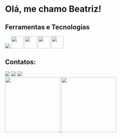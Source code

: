 # Olá, me chamo Beatriz! 

## Ferramentas e Tecnologias

 <img src="https://cdn.jsdelivr.net/gh/devicons/devicon@latest/icons/html5/html5-original-wordmark.svg" src="https://cdn.jsdelivr.net/gh/devicons/devicon@latest/icons/css3/css3-original-wordmark.svg" src="https://cdn.jsdelivr.net/gh/devicons/devicon@latest/icons/mysql/mysql-original-wordmark.svg" src="https://cdn.jsdelivr.net/gh/devicons/devicon@latest/icons/figma/figma-original.svg"/>
 
 <img src="https://cdn.jsdelivr.net/gh/devicons/devicon@latest/icons/git/git-original-wordmark.svg" width="40" height="40"  align-items="50"/>
 <img src="https://cdn.jsdelivr.net/gh/devicons/devicon@latest/icons/javascript/javascript-original.svg" width="40" height="40"  align-items="50"/>
 <img src="https://cdn.jsdelivr.net/gh/devicons/devicon@latest/icons/kotlin/kotlin-original-wordmark.svg" width="40" height="40"  align-items="50"/>
 <img src="https://cdn.jsdelivr.net/gh/devicons/devicon@latest/icons/python/python-original-wordmark.svg" width="40" height="40"  align-items="50"/>
          
## Contatos:

<div>
<a href="https://instagram.com/seu-usuário-instagram-aqui" target="_blank"><img loading="lazy" src="https://img.shields.io/badge/-Instagram-%23E4405F?style=for-the-badge&logo=instagram&logoColor=white" target="_blank"></a>
<a href = "mailto:rodbia0510@gmil.com"><img loading="lazy" src="https://img.shields.io/badge/Gmail-D14836?style=for-the-badge&logo=gmail&logoColor=white" target="_blank"></a>
<a href="www.linkedin.com/in/beatriz-rodrigues-5949a8294" target="_blank"><img loading="lazy" src="https://img.shields.io/badge/-LinkedIn-%230077B5?style=for-the-badge&logo=linkedin&logoColor=white" target="_blank"></a>   
</div>

<div>
<a href="https://github.com/triz27111">
<img loading="lazy" height="180em" src="https://github-readme-stats.vercel.app/api/top-langs/?username=triz27111&layout=compact&langs_count=7&theme=dracula"/>
<img loading="lazy" height="180em" src="https://github-readme-stats.vercel.app/api?username=triz27111&show_icons=true&theme=dracula&include_all_commits=true&count_private=true"/>
</div>   
          

